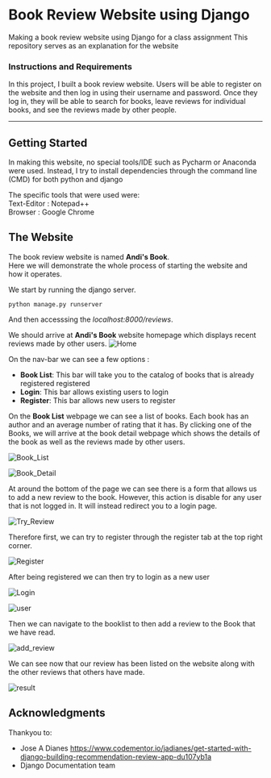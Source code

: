 # Book Review Website using Django
Making a book review website using Django for a class assignment
This repository serves as an explanation for the website

### Instructions and Requirements
In this project, I built a book review website. Users will be able to register on the website and then log in using their username and password. Once they log in, they will be able to search for books, leave reviews for individual books, and see the reviews made by other people.

***

## Getting Started

In making this website, no special tools/IDE such as Pycharm or Anaconda were used. Instead, I try to install dependencies through the command line (CMD) for both python and django

The specific tools that were used were: <br>
Text-Editor : Notepad++ <br>
Browser     : Google Chrome


## The Website

The book review website is named **Andi's Book**.
<br>
Here we will demonstrate the whole process of starting the website and how it operates.

We start by running the django server.
```
python manage.py runserver
```
And then accesssing the *localhost:8000/reviews*.

We should arrive at **Andi's Book** website homepage which displays recent reviews made by other users.
![Home](https://github.com/andkwv/book_review_django/blob/master/andisbook/images/home.png)


On the nav-bar we can see a few options :
- **Book List**: This bar will take you to the catalog of books that is already registered registered
- **Login**: This bar allows existing users to login
- **Register**: This bar allows new users to register

On the **Book List** webpage we can see a list of books. Each book has an author and an average number of rating that it has.
By clicking one of the Books, we will arrive at the book detail webpage which shows the details of the book as well as the reviews made by other users.

![Book_List](https://github.com/andkwv/book_review_django/blob/master/andisbook/images/book_list.png)

![Book_Detail](https://github.com/andkwv/book_review_django/blob/master/andisbook/images/book_detail.png)



At around the bottom of the page we can see there is a form that allows us to add a new review to the book. However, this action is disable for any user that is not logged in. It will instead redirect you to a login page.

![Try_Review](https://github.com/andkwv/book_review_django/blob/master/andisbook/images/try_review.png)



Therefore first, we can try to register through the register tab at the top right corner.

![Register](https://github.com/andkwv/book_review_django/blob/master/andisbook/images/register.png)



After being registered we can then try to login as a new user

![Login](https://github.com/andkwv/book_review_django/blob/master/andisbook/images/login_jez.png)

![user](https://github.com/andkwv/book_review_django/blob/master/andisbook/images/reviews_jez.png)



Then we can navigate to the booklist to then add a review to the Book that we have read.

![add_review](https://github.com/andkwv/book_review_django/blob/master/andisbook/images/add_review.png)



We can see now that our review has been listed on the website along with the other reviews that others have made.

![result](https://github.com/andkwv/book_review_django/blob/master/andisbook/images/success_review.png)



## Acknowledgments

Thankyou to:
* Jose A Dianes https://www.codementor.io/jadianes/get-started-with-django-building-recommendation-review-app-du107yb1a
* Django Documentation team
 

